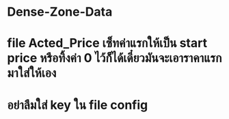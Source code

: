 # Dense-Zone-Data
# file Acted_Price เซ็ทค่าแรกให้เป็น start price หรือทิ้งค่า 0 ไว้ก็ได้เดี๋ยวมันจะเอาราคาแรกมาใส่ให้เอง
# อย่าลืมใส่ key ใน file config
